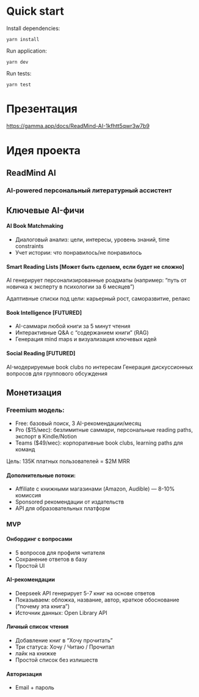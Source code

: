 # Quick start

Install dependencies:

`yarn install`

Run application:

`yarn dev`

Run tests:

`yarn test`

# Презентация

https://gamma.app/docs/ReadMind-AI-1kfhtt5qwr3w7b9

# Идея проекта

## ReadMind AI

### AI-powered персональный литературный ассистент

## Ключевые AI-фичи

#### AI Book Matchmaking

- Диалоговый анализ: цели, интересы, уровень знаний, time constraints
- Учет истории: что понравилось/не понравилось

[//]: # "Рекомендации на основе настроения, целей, контекста (“книга для 3-часового полета”, “что почитать после расставания”)"

#### Smart Reading Lists [Может быть сделаем, если будет не сложно]

AI генерирует персонализированные роадмапы (например: “путь от новичка к эксперту в психологии за 6 месяцев”)

Адаптивные списки под цели: карьерный рост, саморазвитие, релакс

#### Book Intelligence [FUTURED]

- AI-саммари любой книги за 5 минут чтения
- Интерактивные Q&A с “содержанием книги” (RAG)
- Генерация mind maps и визуализация ключевых идей

#### Social Reading [FUTURED]

AI-модерируемые book clubs по интересам
Генерация дискуссионных вопросов для группового обсуждения

## Монетизация

### Freemium модель:

- Free: базовый поиск, 3 AI-рекомендации/месяц
- Pro ($15/мес): безлимитные саммари, персональные reading paths, экспорт в Kindle/Notion
- Teams ($49/мес): корпоративные book clubs, learning paths для команд

Цель: 135K платных пользователей = $2M MRR

#### Дополнительные потоки:

- Affiliate с книжными магазинами (Amazon, Audible) — 8-10% комиссия
- Sponsored рекомендации от издательств
- API для образовательных платформ

### MVP

#### Онбординг с вопросами

- 5 вопросов для профиля читателя
- Сохранение ответов в базу
- Простой UI

#### AI-рекомендации

- Deepseek API генерирует 5-7 книг на основе ответов
- Показываем: обложка, название, автор, краткое обоснование (“почему эта книга”)
- Источник данных: Open Library API

#### Личный список чтения

- Добавление книг в “Хочу прочитать”
- Три статуса: Хочу / Читаю / Прочитал
- лайк на книжке
- Простой список без излишеств

#### Авторизация

- Email + пароль
